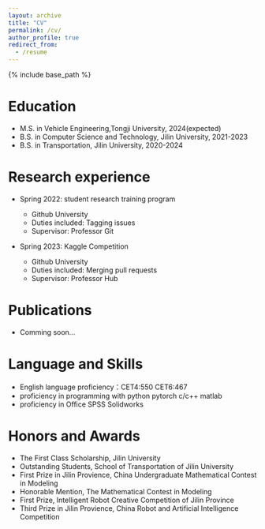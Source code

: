 ```yaml
---
layout: archive
title: "CV"
permalink: /cv/
author_profile: true
redirect_from:
  - /resume
---
```


{% include base_path %}

Education
======
* M.S. in Vehicle Engineering,Tongji University, 2024(expected)
* B.S. in Computer Science and Technology, Jilin University, 2021-2023
* B.S. in Transportation, Jilin University, 2020-2024

Research experience
======
* Spring 2022: student research training program
  * Github University
  * Duties included: Tagging issues
  * Supervisor: Professor Git

* Spring 2023: Kaggle Competition
  * Github University
  * Duties included: Merging pull requests
  * Supervisor: Professor Hub
  
Publications
======
* Comming soon...
  
Language and Skills
======
* English language proficiency：CET4:550 CET6:467
* proficiency in programming with python pytorch c/c++ matlab
* proficiency in Office SPSS Solidworks
  
Honors and Awards
======
* The First Class Scholarship, Jilin University
* Outstanding Students, School of Transportation of Jilin University
* First Prize in Jilin Provience, China Undergraduate Mathematical Contest in Modeling
* Honorable Mention, The Mathematical Contest in Modeling
* First Prize, Intelligent Robot Creative Competition of Jilin Province
* Third Prize in Jilin Provience, China Robot and Artificial Intelligence Competition









